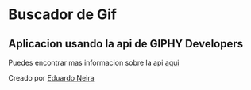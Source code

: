 # Buscador de Gif 

## Aplicacion usando la api de GIPHY Developers 

Puedes encontrar mas informacion sobre la api [aqui](https://developers.giphy.com/docs/api/)

Creado por [Eduardo Neira](https://github.com/eduardo-create)
